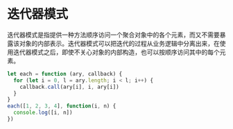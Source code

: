 迭代器模式
====

迭代器模式是指提供一种方法顺序访问一个聚合对象中的各个元素，而又不需要暴露该对象的内部表示。迭代器模式可以把迭代的过程从业务逻辑中分离出来，在使用迭代器模式之后，即使不关心对象的内部构造，也可以按顺序访问其中的每个元素。

```js
let each = function (ary, callback) {
  for (let i = 0, l = ary.length; i < l; i++) {
    callback.call(ary[i], i, ary[i])
  }
}
each([1, 2, 3, 4], function(i, n) {
  console.log([i, n])
})
```